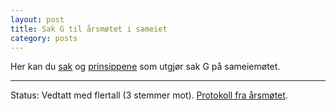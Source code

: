 ```yaml
---
layout: post
title: Sak G til årsmøtet i sameiet
category: posts
---
```


Her kan du [sak][sak] og [prinsippene][prinsippene] som utgjør sak G på sameiemøtet.

---

Status: Vedtatt med flertall (3 stemmer mot). [Protokoll fra årsmøtet][protokoll].

[sak]: http://kragskogen.github.io/files/styresak.pdf
[prinsippene]: http://kragskogen.github.io/files/prinsippene.pdf
[protokoll]: http://kragskogen.github.io/files/protokoll-2013-04-22.pdf